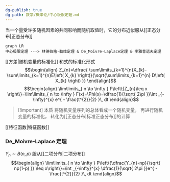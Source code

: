 ```yaml
---
dg-publish: true
dg-path: 数学/概率论/中心极限定理.md
---
```

当一个量受许多随机因素的共同影响而随机取值时，它的分布近似服从[[正态分布\|正态分布]]
```mermaid
graph LR
中心极限定理 ---> 林德伯格-勒维定理 & De_Moivre-Laplace定理 & 李雅普诺夫定理
```
[[方差\|随机变量的标准化]]
和式的标准化形式
$$\begin{align}
Z_{n}=\dfrac{ \sum\limits_{k=1}^{n}X_{k}-\sum\limits_{k=1}^{n}E\left( X_{k} \right)}{\sqrt{\sum\limits_{k=1}^{n} D\left( X_{k} \right) }}
\end{align}$$
$$\begin{align}
\lim\limits_{ n \to \infty } P\left\{Z_{n}\leq x \right\}=\lim\limits_{ n \to \infty } F(x)=\Phi(x)=\dfrac{1}{\sqrt{ 2\pi }}\int _{-\infty}^{x} e^{ - \frac{t^{2}}{2} }\, dt
\end{align}$$

>[!important] 本质
>将随机变量序列的总体看成一个随机变量，
>再进行随机变量的标准化，
>转化为[[正态分布\|标准正态分布]]的计算


[[特征函数\|特征函数]]
### De_Moivre-Laplace 定理
$Y_{n}\sim B(n,p)$ 服从[[二项分布\|二项分布]]
$$\begin{align}
\lim\limits_{ n \to \infty } P\left\{\dfrac{Y_{n}-np}{\sqrt{ np(1-p) }} \leq x\right\}=\int _{-\infty}^{x} \dfrac{1}{\sqrt{ 2\pi }}e^{ -\frac{t^{2}}{2} }\, dt
\end{align}$$


